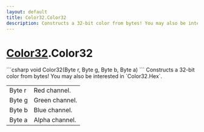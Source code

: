 ```yaml
---
layout: default
title: Color32.Color32
description: Constructs a 32-bit color from bytes! You may also be interested in Color32.Hex.
---
```

# [Color32]({{site.url}}/Pages/StereoKit/Color32.html).Color32

<div class='signature' markdown='1'>
```csharp
void Color32(Byte r, Byte g, Byte b, Byte a)
```
Constructs a 32-bit color from bytes! You may also be
interested in `Color32.Hex`.
</div>

|  |  |
|--|--|
|Byte r|Red channel.|
|Byte g|Green channel.|
|Byte b|Blue channel.|
|Byte a|Alpha channel.|




